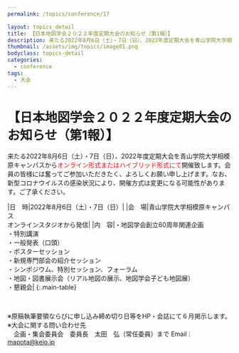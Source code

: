 ```yaml
---
permalink: /topics/conference/17

layout: topics_detail
title: 【日本地図学会２０２２年度定期大会のお知らせ（第1報）】
description: 来たる2022年8月6日（土）・7日（日）、2022年度定期大会を青山学院大学相模原キャンパスからオンライン形式またはハイブリッド形式にて開催致します。
thumbnail: /assets/img/topics/image01.png
bodyclass: topics-detail
categories:
  - conference
tags:
  - 大会
---
```


# 【日本地図学会２０２２年度定期大会のお知らせ（第1報）】
来たる2022年8月6日（土）・7日（日）、2022年度定期大会を青山学院大学相模原キャンパスから<font color="#ff0000">オンライン形式またはハイブリッド形式にて</font>開催致します。会員の皆様には奮ってご参加いただきたく、よろしくお願い申し上げます。なお、新型コロナウイルスの感染状況により、開催方式は変更になる可能性があります。ご了承ください。

|日　時|2022年8月6日（土）・7日（日）|
|会　場|青山学院大学相模原キャンパス<br>オンラインスタジオから発信|
|内　容|・地図学会創立60周年関連企画<br>・特別講演<br>・一般発表（口頭）<br>・ポスターセッション<br>・新規専門部会の紹介セッション<br>・シンポジウム、特別セッション、フォーラム<br>・地図・図書展示会（リアル地図の展示、地図学会子ども地図展）<br>・懇親会|
{:.main-table}

<br>

※原稿執筆要領ならびに申し込み締め切り日等をHP・会誌にて６月掲示します。<br>
※大会に関する問い合わせ先<br>
　企画・集会委員会　委員長　太田　弘（常任委員）まで Email : [mapota@keio.jp](<mailto:mapota@keio.jp>)
